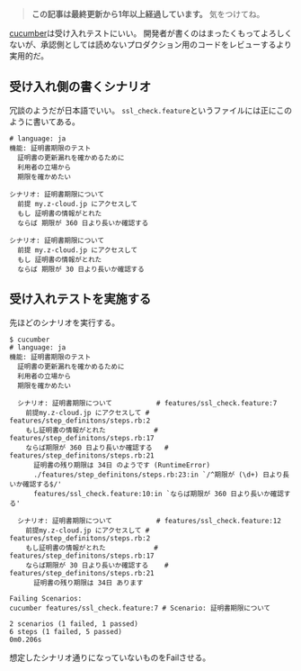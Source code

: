 <!-- too_old -->
> **この記事は最終更新から1年以上経過しています。** 気をつけてね。

[cucumber](http://cukes.info/)は受け入れテストにいい。
開発者が書くのはまったくもってよろしくないが、承認側としては読めないプロダクション用のコードをレビューするより実用的だ。

## 受け入れ側の書くシナリオ

冗談のようだが日本語でいい。
`ssl_check.feature`というファイルには正にこのように書いてある。


```cucumber:ssl_check.feature
# language: ja
機能: 証明書期限のテスト
  証明書の更新漏れを確かめるために
  利用者の立場から
  期限を確かめたい

シナリオ: 証明書期限について
  前提 my.z-cloud.jp にアクセスして
  もし 証明書の情報がとれた
  ならば 期限が 360 日より長いか確認する

シナリオ: 証明書期限について
  前提 my.z-cloud.jp にアクセスして
  もし 証明書の情報がとれた
  ならば 期限が 30 日より長いか確認する
```

## 受け入れテストを実施する

先ほどのシナリオを実行する。

```
$ cucumber 
# language: ja
機能: 証明書期限のテスト
  証明書の更新漏れを確かめるために
  利用者の立場から
  期限を確かめたい

  シナリオ: 証明書期限について           # features/ssl_check.feature:7
    前提my.z-cloud.jp にアクセスして # features/step_definitons/steps.rb:2
    もし証明書の情報がとれた            # features/step_definitons/steps.rb:17
    ならば期限が 360 日より長いか確認する   # features/step_definitons/steps.rb:21
      証明書の残り期限は 34日 のようです (RuntimeError)
      ./features/step_definitons/steps.rb:23:in `/^期限が (\d+) 日より長いか確認する$/'
      features/ssl_check.feature:10:in `ならば期限が 360 日より長いか確認する'

  シナリオ: 証明書期限について           # features/ssl_check.feature:12
    前提my.z-cloud.jp にアクセスして # features/step_definitons/steps.rb:2
    もし証明書の情報がとれた            # features/step_definitons/steps.rb:17
    ならば期限が 30 日より長いか確認する    # features/step_definitons/steps.rb:21
      証明書の残り期限は 34日 あります

Failing Scenarios:
cucumber features/ssl_check.feature:7 # Scenario: 証明書期限について

2 scenarios (1 failed, 1 passed)
6 steps (1 failed, 5 passed)
0m0.206s
```

想定したシナリオ通りになっていないものをFailさせる。
